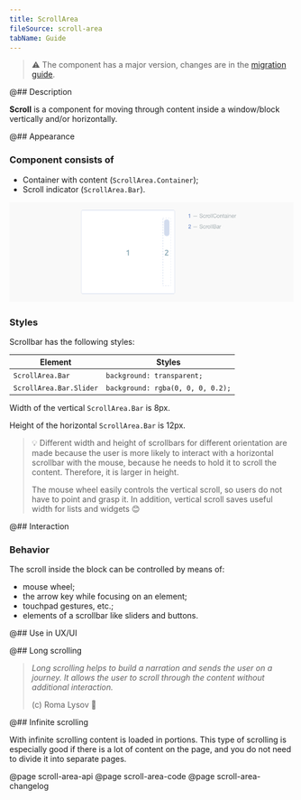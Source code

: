 ```yaml
---
title: ScrollArea
fileSource: scroll-area
tabName: Guide
---
```


> ⚠️ The component has a major version, changes are in the [migration guide](/internal/migration-guide).

@## Description

**Scroll** is a component for moving through content inside a window/block vertically and/or horizontally.

@## Appearance

### Component consists of

- Container with content (`ScrollArea.Container`);
- Scroll indicator (`ScrollArea.Bar`).

![scheme](static/scroll-scheme.png)

### Styles

Scrollbar has the following styles:

| Element                 | Styles                            |
| ----------------------- | --------------------------------- |
| `ScrollArea.Bar`        | `background: transparent;`        |
| `ScrollArea.Bar.Slider` | `background: rgba(0, 0, 0, 0.2);` |

Width of the vertical `ScrollArea.Bar` is 8px.

Height of the horizontal `ScrollArea.Bar` is 12px.

> 💡 Different width and height of scrollbars for different orientation are made because the user is more likely to interact with a horizontal scrollbar with the mouse, because he needs to hold it to scroll the content. Therefore, it is larger in height.
>
> The mouse wheel easily controls the vertical scroll, so users do not have to point and grasp it. In addition, vertical scroll saves useful width for lists and widgets 😊

@## Interaction

### Behavior

The scroll inside the block can be controlled by means of:

- mouse wheel;
- the arrow key while focusing on an element;
- touchpad gestures, etc.;
- elements of a scrollbar like sliders and buttons.

@## Use in UX/UI

@## Long scrolling

> _Long scrolling helps to build a narration and sends the user on a journey. It allows the user to scroll through the content without additional interaction._
>
> (c) Roma Lysov 🤪

@## Infinite scrolling

With infinite scrolling content is loaded in portions. This type of scrolling is especially good if there is a lot of content on the page, and you do not need to divide it into separate pages.

@page scroll-area-api
@page scroll-area-code
@page scroll-area-changelog
